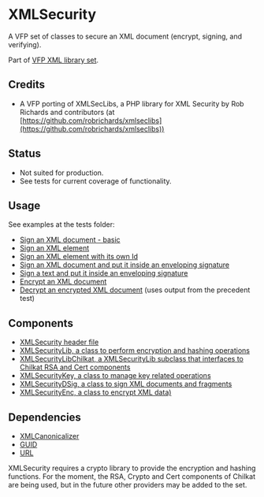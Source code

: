 # XMLSecurity
A VFP set of classes to secure an XML document (encrypt, signing, and verifying).

Part of [VFP XML library set](README.md "VFP XML library set").

## Credits

- A VFP porting of XMLSecLibs, a PHP library for XML Security by Rob Richards and contributors (at
[https://github.com/robrichards/xmlseclibs](https://github.com/robrichards/xmlseclibs))

## Status

- Not suited for production.
- See tests for current coverage of functionality.

## Usage
See examples at the tests folder:

- [Sign an XML document - basic](tests/sec/test-hw-sign.prg "test-hw-sign.prg")
- [Sign an XML element](tests/sec/test-hw-child-sign.prg "test-hw-child-sign.prg")
- [Sign an XML element with its own Id](tests/sec/test-hw-child-id-sign.prg "test-hw-child-id-sign.prg")
- [Sign an XML document and put it inside an enveloping signature](tests/sec/test-hw-sign-enveloping.prg "test-hw-sign-enveloping.prg")
- [Sign a text and put it inside an enveloping signature](tests/sec/test-text-sign-enveloping.prg "test-text-sign-enveloping.prg")
- [Encrypt an XML document](tests/sec/test-hw-encrypt.prg "tests/sec/test-hw-encrypt.prg")
- [Decrypt an encrypted XML document](tests/sec/test-hw-decrypt.prg "tests/sec/test-hw-decrypt.prg") (uses output from the precedent test)

## Components

- [XMLSecurity header file](xml-security.h "xml-security.h")
- [XMLSecurityLib, a class to perform encryption and hashing operations](xml-security-lib.prg "xml-security-lib.prg")
- [XMLSecurityLibChilkat, a XMLSecurityLib subclass that interfaces to Chilkat RSA and Cert components](xml-security-lib-chilkat.prg "xml-security-lib-chilkat.prg")
- [XMLSecurityKey, a class to manage key related operations](xml-security-key.prg "xml-security-key.prg")
- [XMLSecurityDSig, a class to sign XML documents and fragments](xml-security-dsig.prg "xml-security-dsig.prg")
- [XMLSecurityEnc, a class to encrypt XML data)](xml-security-enc.prg "xml-security-enc.prg")

## Dependencies

- [XMLCanonicalizer](xml-canonicalizer.md "XMLCanonicalizer")
- [GUID](https://www.bitbucket.org/atlopes/GUID "GUID")
- [URL](https://www.bitbucket.org/atlopes/url "URL")

XMLSecurity requires a crypto library to provide the encryption and hashing functions. For the moment, the RSA, Crypto and Cert components of Chilkat are being used, but in the future other providers may be added to the set.

